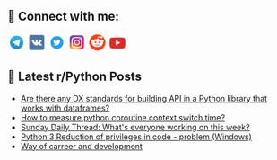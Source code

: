 ## 🔎 Connect with me:
[<img src="https://github.com/bullbesh/bullbesh/blob/main/images/Telegram.png" width="32" height="32" />](https://t.me/bullbesh)
[<img src="https://github.com/bullbesh/bullbesh/blob/main/images/VK.png" width="32" height="32" />](https://vk.com/bullbesh)
[<img src="https://github.com/bullbesh/bullbesh/blob/main/images/Twitter.png" width="32" height="32" />](https://twitter.com/bullbesh1)
[<img src="https://github.com/bullbesh/bullbesh/blob/main/images/Instagram.png" width="32" height="32" />](https://www.instagram.com/bullbesh)
[<img src="https://github.com/bullbesh/bullbesh/blob/main/images/Reddit.png" width="32" height="32" />](https://www.reddit.com/user/bullbesh)
[<img src="https://github.com/bullbesh/bullbesh/blob/main/images/YouTube.png" width="32" height="32" />](https://www.youtube.com/channel/UCtfjRs6uzgq5mfm8S06WTcg)

## 📕 Latest r/Python Posts
<!-- BLOG-POST-LIST:START -->
- [Are there any DX standards for building API in a Python library that works with dataframes?](https://www.reddit.com/r/Python/comments/1fxbf9o/are_there_any_dx_standards_for_building_api_in_a/)
- [How to measure python coroutine context switch time?](https://www.reddit.com/r/Python/comments/1fx9tgr/how_to_measure_python_coroutine_context_switch/)
- [Sunday Daily Thread: What&#39;s everyone working on this week?](https://www.reddit.com/r/Python/comments/1fx3vfc/sunday_daily_thread_whats_everyone_working_on/)
- [Python 3 Reduction of privileges in code - problem &lpar;Windows&rpar;](https://www.reddit.com/r/Python/comments/1fwze07/python_3_reduction_of_privileges_in_code_problem/)
- [Way of carreer and development](https://www.reddit.com/r/Python/comments/1fwxg23/way_of_carreer_and_development/)
<!-- BLOG-POST-LIST:END -->
